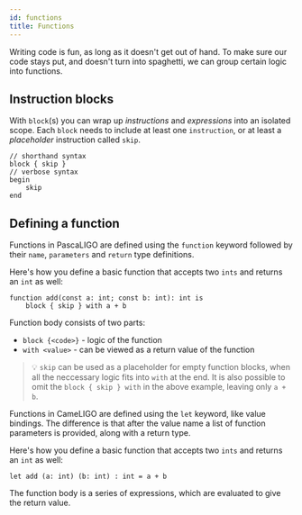 ```yaml
---
id: functions
title: Functions
---
```


Writing code is fun, as long as it doesn't get out of hand. To make sure our code stays put, and doesn't turn into spaghetti, we can group certain logic into functions.

## Instruction blocks

With `block`(s) you can wrap up *instructions* and *expressions* into an isolated scope.
Each `block` needs to include at least one `instruction`, or at least a *placeholder* instruction called `skip`.

<!--DOCUSAURUS_CODE_TABS-->
<!--Pascaligo-->

```pascaligo
// shorthand syntax
block { skip }
// verbose syntax
begin
    skip
end
```

<!--END_DOCUSAURUS_CODE_TABS-->

## Defining a function

<!--DOCUSAURUS_CODE_TABS-->
<!--Pascaligo-->

Functions in PascaLIGO are defined using the `function` keyword followed by their `name`, `parameters` and `return` type definitions.

Here's how you define a basic function that accepts two `ints` and returns an `int` as well:


```pascaligo
function add(const a: int; const b: int): int is
    block { skip } with a + b
```

Function body consists of two parts:

- `block {<code>}` - logic of the function
- `with <value>` - can be viewed as a return value of the function

> 💡 `skip` can be used as a placeholder for empty function blocks, when all the neccessary logic fits into `with` at the end. It is also possible to omit the `block { skip } with`
in the above example, leaving only `a + b`.


<!--Cameligo-->

Functions in CameLIGO are defined using the `let` keyword, like value bindings.
The difference is that after the value name a list of function parameters is provided,
along with a return type.

Here's how you define a basic function that accepts two `ints` and returns an `int` as well:

```cameligo
let add (a: int) (b: int) : int = a + b
```

The function body is a series of expressions, which are evaluated to give the return
value.

<!--END_DOCUSAURUS_CODE_TABS-->

